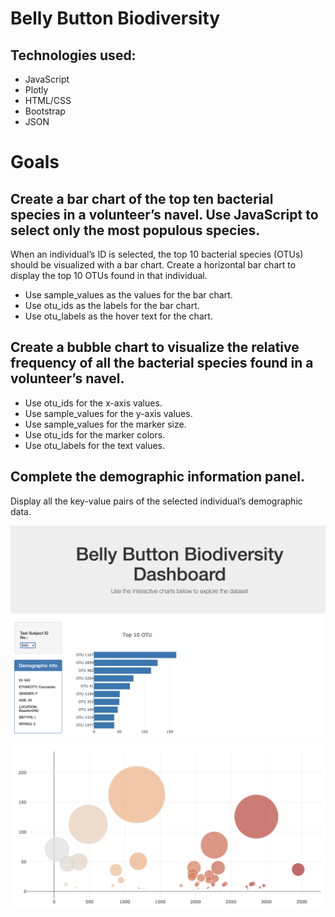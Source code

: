 # Belly Button Biodiversity

## Technologies used:
- JavaScript
- Plotly
- HTML/CSS
- Bootstrap
- JSON

# Goals

## Create a bar chart of the top ten bacterial species in a volunteer’s navel. Use JavaScript to select only the most populous species.
When an individual’s ID is selected, the top 10 bacterial species (OTUs) should be visualized with a bar chart. Create a horizontal bar chart to display the top 10 OTUs found in that individual.
*	Use sample_values as the values for the bar chart.
*	Use otu_ids as the labels for the bar chart.
*	Use otu_labels as the hover text for the chart.

## Create a bubble chart to visualize the relative frequency of all the bacterial species found in a volunteer’s navel.
*	Use otu_ids for the x-axis values.
*	Use sample_values for the y-axis values.
*	Use sample_values for the marker size.
*	Use otu_ids for the marker colors.
*	Use otu_labels for the text values.

## Complete the demographic information panel.
Display all the key-value pairs of the selected individual’s demographic data. 

![screenshot](Dashboard.png)
![screenshot](BubbleChart.png)
